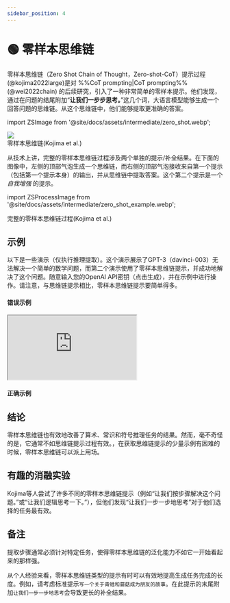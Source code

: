 ```yaml
---
sidebar_position: 4
---
```


# 🟢 零样本思维链

零样本思维链（Zero Shot Chain of Thought，Zero-shot-CoT）提示过程(@kojima2022large)是对 %%CoT prompting|CoT prompting%% (@wei2022chain) 的后续研究，引入了一种非常简单的零样本提示。他们发现，通过在问题的结尾附加“**让我们一步步思考。**”这几个词，大语言模型能够生成一个回答问题的思维链。从这个思维链中，他们能够提取更准确的答案。

import ZSImage from '@site/docs/assets/intermediate/zero_shot.webp';

<div style={{textAlign: 'center'}}>
  <img src={ZSImage} style={{width: "500px"}}/>
</div>
<div style={{textAlign: 'center'}}>
零样本思维链(Kojima et al.)
</div>

从技术上讲，完整的零样本思维链过程涉及两个单独的提示/补全结果。在下面的图像中，左侧的顶部气泡生成一个思维链，而右侧的顶部气泡接收来自第一个提示（包括第一个提示本身）的输出，并从思维链中提取答案。这个第二个提示是一个 _自我增强_ 的提示。

import ZSProcessImage from '@site/docs/assets/intermediate/zero_shot_example.webp';

<div style={{textAlign: 'center'}}>
  <LazyLoadImage src={ZSProcessImage} style={{width: "500px"}} />
</div>
<div style={{textAlign: 'center'}}>
完整的零样本思维链过程(Kojima et al.)
</div>

## 示例

以下是一些演示（仅执行推理提取）。这个演示展示了GPT-3（davinci-003）无法解决一个简单的数学问题，而第二个演示使用了零样本思维链提示，并成功地解决了这个问题。随意输入您的OpenAI API密钥（点击生成），并在示例中进行操作。请注意，与思维链提示相比，零样本思维链提示要简单得多。

#### 错误示例

<iframe
    src="http://embed.learnprompting.org/embed?config=eyJib3hSb3dzIjoyNSwidG9wUCI6MSwidGVtcGVyYXR1cmUiOjAuNywibWF4VG9rZW5zIjoyNTYsIm91dHB1dCI6IiIsInByb21wdCI6IiIsIm1vZGVsIjoiZ3B0LTQiLCJ1bmRlZmluZWQiOiIxIn0%3D"
    style={{width:"100%", height:"1250px", border:"0", borderRadius:"4px", overflow:"hidden"}}
    sandbox="allow-forms allow-modals allow-popups allow-presentation allow-same-origin allow-scripts"
></iframe>

#### 正确示例

<div trydyno-embed="" openai-model="text-davinci-003" initial-prompt="如果 John 有 5 个梨子，吃了 2 个，又买了 5 个，然后把 3 个给了他的朋友，他还剩下多少个梨子？\n\n让我们一步一步地思考。" initial-response="John 起初有 5 个梨子。他吃了 2 个梨子，还剩下 3 个梨子。他又买了 5 个梨子，一共有 8 个梨子。他把 3 个梨子给了他的朋友，他现在只剩下 5 个梨子。" max-tokens="256" box-rows="5" model-temp="0.7" top-p="1"></div>

## 结论
零样本思维链也有效地改善了算术、常识和符号推理任务的结果。然而，毫不奇怪的是，它通常不如思维链提示过程有效。，在获取思维链提示的少量示例有困难的时候，零样本思维链可以派上用场。

## 有趣的消融实验

Kojima等人尝试了许多不同的零样本思维链提示（例如“让我们按步骤解决这个问题。”或“让我们逻辑思考一下。”），但他们发现“让我们一步一步地思考”对于他们选择的任务最有效。

## 备注

提取步骤通常必须针对特定任务，使得零样本思维链的泛化能力不如它一开始看起来的那样强。

从个人经验来看，零样本思维链类型的提示有时可以有效地提高生成任务完成的长度。例如，请考虑标准提示`写一个关于青蛙和蘑菇成为朋友的故事`。在此提示的末尾附加`让我们一步一步地思考`会导致更长的补全结果。